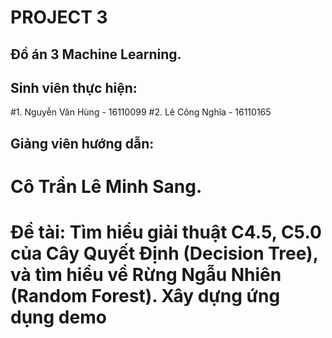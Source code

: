 #      **PROJECT 3**
##  Đồ án 3 Machine Learning.

##  Sinh viên thực hiện:
#1. Nguyễn Văn Hùng  - 16110099
#2. Lê Công Nghĩa - 16110165

##  Giảng viên hướng dẫn:
#   Cô Trần Lê Minh Sang.

#   **Đề tài**: Tìm hiểu giải thuật C4.5, C5.0 của Cây Quyết Định (Decision Tree), và tìm hiểu về Rừng Ngẫu Nhiên (Random Forest). Xây dựng ứng dụng demo 
